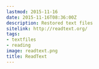 ```yaml
---
lastmod: 2015-11-16
date: 2015-11-16T08:36:00Z
description: Restored text files
sitelink: http://readtext.org/
tags:
- textfiles
- reading
image: readtext.png
title: ReadText
---
```


